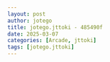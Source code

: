 ```yaml
---
layout: post
author: jotego
title: jotego.jttoki - 485490f
date: 2025-03-07
categories: [Arcade, jttoki]
tags: [jotego.jttoki]
---
```


